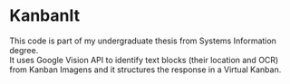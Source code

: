 # KanbanIt

This code is part of my undergraduate thesis from Systems Information degree. <br>
It uses Google Vision API to identify text blocks (their location and OCR) from Kanban Imagens and it structures the
response in a Virtual Kanban. 